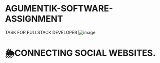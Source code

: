 # AGUMENTIK-SOFTWARE-ASSIGNMENT
TASK FOR FULLSTACK DEVELOPER
![image](https://user-images.githubusercontent.com/88399910/142641993-a5ef6237-0fbe-449b-9c6d-cf69f47618fe.PNG)
# 🌦️CONNECTING SOCIAL WEBSITES.
